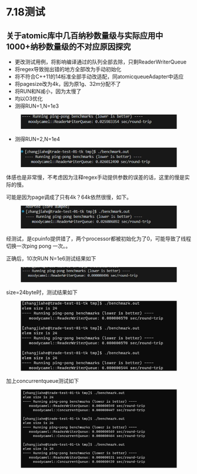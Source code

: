 # 7.18测试

## 关于atomic库中几百纳秒数量级与实际应用中1000+纳秒数量级的不对应原因探究

* 更改测试用例，将影响编译通过的队列全部去除，只剩ReaderWriterQueue
* 将regex导致抛出错的地方全部改为手动初始化
* 将不符合C++11的14标准全部手动改适配，同atomicqueueAdapter中适应
* 将pagesize改为4k，因为原1g、32m分配不了
* 将RUN和N减小，因为太慢了
* 均以O3优化
* 测得RUN=1,N=1e3

<figure><img src="../.gitbook/assets/image (4) (1) (1) (1) (1) (1) (1).png" alt=""><figcaption></figcaption></figure>

* 测得RUN=2,N=1e4

<figure><img src="../.gitbook/assets/image (1) (1) (1) (1) (1) (1) (1) (1) (1).png" alt=""><figcaption></figcaption></figure>

体感也是非常慢，不考虑因为注释regex手动提供参数的误差的话，这里的慢是实际的慢。

可能是因为page调成了只有4k？64k依然很慢，如下。

<figure><img src="../.gitbook/assets/image (4) (1) (1) (1) (1) (1).png" alt=""><figcaption></figcaption></figure>

经测试，是cpuinfo提供错了，两个processor都被初始化为了0，可能导致了线程切换一次ping pong 一次。。

正确后，10次RUN N=1e6测试结果如下

<figure><img src="../.gitbook/assets/image (1) (1) (1) (1) (1) (1) (1) (1).png" alt=""><figcaption></figcaption></figure>

size=24byte时，测试结果如下

<figure><img src="../.gitbook/assets/image (2) (1) (1) (1) (1) (1) (1) (1).png" alt=""><figcaption></figcaption></figure>

加上concurrentqueue测试如下

<figure><img src="../.gitbook/assets/image (3) (1) (1) (1) (1) (1) (1) (1).png" alt=""><figcaption></figcaption></figure>
